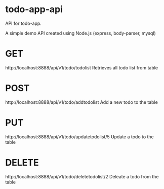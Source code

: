 # todo-app-api

API for todo-app.

A simple demo API created using Node.js (express, body-parser, mysql)

# GET
http://localhost:8888/api/v1/todo/todolist
Retrieves all todo list from table

# POST
http://localhost:8888/api/v1/todo/addtodolist
Add a new todo to the table

# PUT
http://localhost:8888/api/v1/todo/updatetodolist/5
Update a todo to the table

# DELETE
http://localhost:8888/api/v1/todo/deletetodolist/2
Deleate a todo from the table


